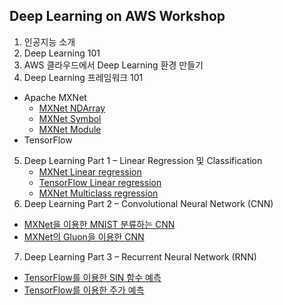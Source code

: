 ## Deep Learning on AWS Workshop

1. 인공지능 소개
2. Deep Learning 101
3. AWS 클라우드에서 Deep Learning 환경 만들기
4. Deep Learning 프레임워크 101
 - Apache MXNet
   - [MXNet NDArray](./labs/MXNet-NDArray.ipynb)
   - [MXNet Symbol](./labs/MXNet-Symbol.ipynb)
   - [MXNet Module](./labs/MXNet-Module.ipynb)
 - TensorFlow
5. Deep Learning Part 1 – Linear Regression 및 Classification
   - [MXNet Linear regression](./labs/MXNet-Linear_Regression.ipynb)
   - [TensorFlow Linear regression](./labs/TensorFlow-Linear_regression.ipynb)
   - [MXNet Multiclass regression](./labs/MXNet-Multi_Class_regression.ipynb)
6. Deep Learning Part 2 – Convolutional Neural Network (CNN)
 - [MXNet을 이용한 MNIST 분류하는 CNN](./labs/CNN-mnist.ipynb)
 - [MXNet의 Gluon을 이용한 CNN](./labs/CNN-mnist-gluon.ipynb)
7. Deep Learning Part 3 – Recurrent Neural Network (RNN)
 - [TensorFlow를 이용한 SIN 함수 예측](./labs/RNN_LSTM_sin_prediction.ipynb)
 - [TensorFlow를 이용한 주가 예측](./labs/RNN_LSTM_StockPricePredcition.ipynb)
